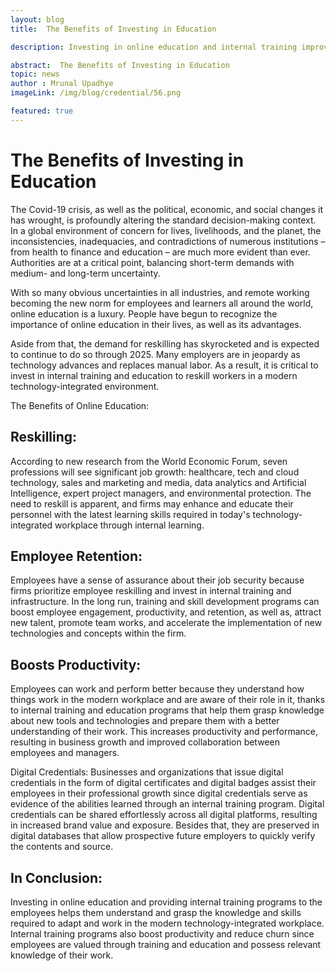 ```yaml
---
layout: blog
title:  The Benefits of Investing in Education

description: Investing in online education and internal training improves reskilling, employee retention, productivity, and digital credentials.

abstract:  The Benefits of Investing in Education
topic: news
author : Mrunal Upadhye
imageLink: /img/blog/credential/56.png

featured: true
---
```


# The Benefits of Investing in Education


The Covid-19 crisis, as well as the political, economic, and social changes it has wrought, is profoundly altering the standard decision-making context. In a global environment of concern for lives, livelihoods, and the planet, the inconsistencies, inadequacies, and contradictions of numerous institutions – from health to finance and education – are much more evident than ever. Authorities are at a critical point, balancing short-term demands with medium- and long-term uncertainty.

With so many obvious uncertainties in all industries, and remote working becoming the new norm for employees and learners all around the world, online education is a luxury. People have begun to recognize the importance of online education in their lives, as well as its advantages.

Aside from that, the demand for reskilling has skyrocketed and is expected to continue to do so through 2025. Many employers are in jeopardy as technology advances and replaces manual labor. As a result, it is critical to invest in internal training and education to reskill workers in a modern technology-integrated environment.

The Benefits of Online Education:

## Reskilling:

According to new research from the World Economic Forum, seven professions will see significant job growth: healthcare, tech and cloud technology, sales and marketing and media, data analytics and Artificial Intelligence, expert project managers, and environmental protection. The need to reskill is apparent, and firms may enhance and educate their personnel with the latest learning skills required in today's technology-integrated workplace through internal learning.

## Employee Retention:

Employees have a sense of assurance about their job security because firms prioritize employee reskilling and invest in internal training and infrastructure. In the long run, training and skill development programs can boost employee engagement, productivity, and retention, as well as, attract new talent, promote team works, and accelerate the implementation of new technologies and concepts within the firm.

## Boosts Productivity:

Employees can work and perform better because they understand how things work in the modern workplace and are aware of their role in it, thanks to internal training and education programs that help them grasp knowledge about new tools and technologies and prepare them with a better understanding of their work. This increases productivity and performance, resulting in business growth and improved collaboration between employees and managers.

Digital Credentials:
Businesses and organizations that issue digital credentials in the form of digital certificates and digital badges assist their employees in their professional growth since digital credentials serve as evidence of the abilities learned through an internal training program. Digital credentials can be shared effortlessly across all digital platforms, resulting in increased brand value and exposure. Besides that, they are preserved in digital databases that allow prospective future employers to quickly verify the contents and source.

## In Conclusion:

Investing in online education and providing internal training programs to the employees helps them understand and grasp the knowledge and skills required to adapt and work in the modern technology-integrated workplace. Internal training programs also boost productivity and reduce churn since employees are valued through training and education and possess relevant knowledge of their work.
